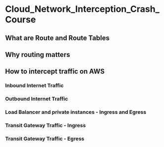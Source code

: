 # Cloud_Network_Interception_Crash_Course

## What are Route and Route Tables


## Why routing matters


## How to intercept traffic on AWS

### Inbound Internet Traffic


### Outbound Internet Traffic


### Load Balancer and private instances - Ingress and Egress


### Transit Gateway Traffic - Ingress


### Transit Gateway Traffic - Egress

